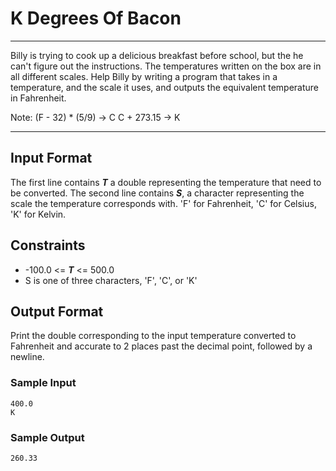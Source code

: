 # K Degrees Of Bacon

---

Billy is trying to cook up a delicious breakfast before school, but the he can't figure out the instructions. The temperatures written on the box are in all different scales. Help Billy by writing a program that takes in a temperature, and the scale it uses, and outputs the equivalent temperature in Fahrenheit.

Note:
(F - 32) * (5/9) -> C
C + 273.15 -> K

---

## Input Format

The first line contains __*T*__ a double representing the temperature that need to be converted.
The second line contains __*S*__, a character representing the scale the temperature corresponds with. 'F' for Fahrenheit, 'C' for Celsius, 'K' for Kelvin.

## Constraints
- -100.0 <= __*T*__ <= 500.0
- S is one of three characters, 'F', 'C', or 'K'

## Output Format

Print the double corresponding to the input temperature converted to Fahrenheit and accurate to 2 places past the decimal point, followed by a newline.

### Sample Input
```
400.0
K
```

### Sample Output
```
260.33
```
